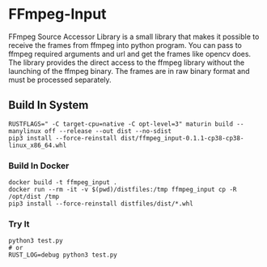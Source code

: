 # FFmpeg-Input

FFmpeg Source Accessor Library is a small library that makes it possible to receive the frames from
ffmpeg into python program. You can pass to ffmpeg required arguments and url and get the frames like
opencv does. The library provides the direct access to the ffmpeg library without the launching of 
the ffmpeg binary. The frames are in raw binary format and must be processed separately.

## Build In System

```
RUSTFLAGS=" -C target-cpu=native -C opt-level=3" maturin build --manylinux off --release --out dist --no-sdist
pip3 install --force-reinstall dist/ffmpeg_input-0.1.1-cp38-cp38-linux_x86_64.whl
```

### Build In Docker

```
docker build -t ffmpeg_input .
docker run --rm -it -v $(pwd)/distfiles:/tmp ffmpeg_input cp -R /opt/dist /tmp
pip3 install --force-reinstall distfiles/dist/*.whl
```

### Try It

```
python3 test.py
# or
RUST_LOG=debug python3 test.py
```